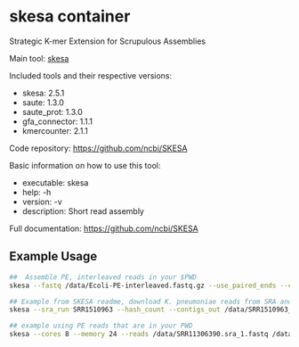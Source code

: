 # skesa container

Strategic K-mer Extension for Scrupulous Assemblies

Main tool: [skesa](https://github.com/ncbi/SKESA)

Included tools and their respective versions:
- skesa: 2.5.1
- saute: 1.3.0
- saute_prot: 1.3.0
- gfa_connector: 1.1.1
- kmercounter: 2.1.1

Code repository: https://github.com/ncbi/SKESA

Basic information on how to use this tool:
- executable: skesa
- help: -h
- version: -v
- description: Short read assembly
  
Full documentation: https://github.com/ncbi/SKESA

## Example Usage

```bash
##  Assemble PE, interleaved reads in your $PWD
skesa --fastq /data/Ecoli-PE-interleaved.fastq.gz --use_paired_ends --cores 8 --contigs_out /data/Ecoli.skesa.contigs.fasta

## Example from SKESA readme, download K. pneumoniae reads from SRA and assemble
skesa --sra_run SRR1510963 --hash_count --contigs_out /data/SRR1510963_skesa.fasta

## example using PE reads that are in your PWD
skesa --cores 8 --memory 24 --reads /data/SRR11306390.sra_1.fastq /data/SRR11306390.sra_2.fastq --hash_count --contigs_out /data/SRR11306390.skesa.contigs.fasta
```
